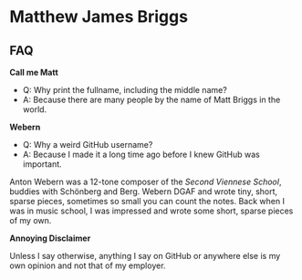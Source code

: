 
# Matthew James Briggs

## FAQ

**Call me Matt**

- Q: Why print the fullname, including the middle name?
- A: Because there are many people by the name of Matt Briggs in the world.

**Webern**

- Q: Why a weird GitHub username?
- A: Because I made it a long time ago before I knew GitHub was important.

Anton Webern was a 12-tone composer of the *Second Viennese School*, buddies with Schönberg and Berg.
Webern DGAF and wrote tiny, short, sparse pieces,
sometimes so small you can count the notes.
Back when I was in music school, I was impressed and wrote some short, sparse pieces of my own.

**Annoying Disclaimer**

Unless I say otherwise, anything I say on GitHub or anywhere else is my own opinion and not that of my employer.
